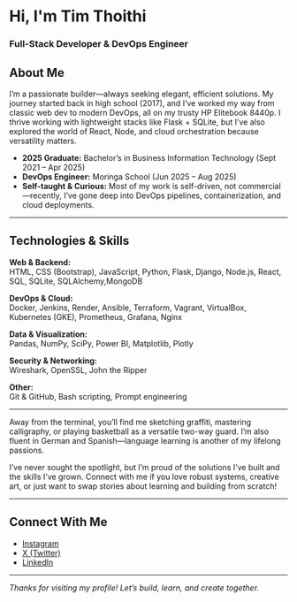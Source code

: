 # Hi, I'm Tim Thoithi

### Full-Stack Developer & DevOps Engineer

## About Me

I’m a passionate builder—always seeking elegant, efficient solutions. My journey started back in high school (2017), and I’ve worked my way from classic web dev to modern DevOps, all on my trusty HP Elitebook 8440p. I thrive working with lightweight stacks like Flask + SQLite, but I’ve also explored the world of React, Node, and cloud orchestration because versatility matters.

- **2025 Graduate:** Bachelor’s in Business Information Technology (Sept 2021 – Apr 2025)
- **DevOps Engineer:** Moringa School (Jun 2025 – Aug 2025)
- **Self-taught & Curious:** Most of my work is self-driven, not commercial—recently, I’ve gone deep into DevOps pipelines, containerization, and cloud deployments.

---

## Technologies & Skills

**Web & Backend:**  
HTML, CSS (Bootstrap), JavaScript, Python, Flask, Django, Node.js, React, SQL, SQLite, SQLAlchemy,MongoDB

**DevOps & Cloud:**  
Docker, Jenkins, Render, Ansible, Terraform, Vagrant, VirtualBox, Kubernetes (GKE), Prometheus, Grafana, Nginx

**Data & Visualization:**  
Pandas, NumPy, SciPy, Power BI, Matplotlib, Plotly

**Security & Networking:**  
Wireshark, OpenSSL, John the Ripper

**Other:**  
Git & GitHub, Bash scripting, Prompt engineering

---

Away from the terminal, you’ll find me sketching graffiti, mastering calligraphy, or playing basketball as a versatile two-way guard. I’m also fluent in German and Spanish—language learning is another of my lifelong passions.

I’ve never sought the spotlight, but I’m proud of the solutions I’ve built and the skills I’ve grown. Connect with me if you love robust systems, creative art, or just want to swap stories about learning and building from scratch!

---

## Connect With Me

- [Instagram](https://www.instagram.com/achokdot/)
- [X (Twitter)](https://x.com/thoithi72240)
- [LinkedIn](https://www.linkedin.com/in/tim-thoithi-3a9464315/)

---

*Thanks for visiting my profile! Let’s build, learn, and create together.*

